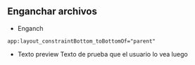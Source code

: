 ## Enganchar archivos

* Enganch
```
app:layout_constraintBottom_toBottomOf="parent"
```
* Texto preview
Texto de prueba que el usuario lo vea luego